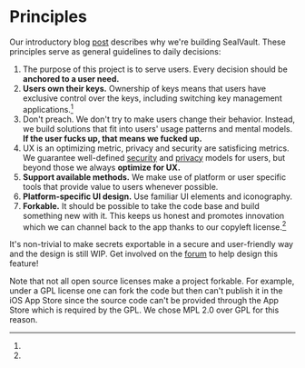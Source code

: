 # Principles

Our introductory blog [post](https://sealvault.org/blog/web3-vision) describes
why we're building SealVault. These principles serve as general guidelines to
daily decisions:

1. The purpose of this project is to serve users. Every decision should be
   **anchored to a user need.**
1. **Users own their keys.** Ownership of keys means that users have exclusive
   control over the keys, including switching key management applications.[^1]
1. Don't preach.  We don't try to make users change their behavior.  Instead, we
   build solutions that fit into users' usage patterns and mental models. **If
   the user fucks up, that means we fucked up.**
1. UX is an optimizing metric, privacy and security are satisficing metrics.  We
   guarantee well-defined [security](./design/security-model.md) and
   [privacy](./design/privacy-model.md) models for users, but beyond those we
   always **optimize for UX.**
1. **Support available methods.**  We make use of platform or user specific
   tools that provide value to users whenever possible.
1. **Platform-specific UI design.**  Use familiar UI elements and iconography.
1. **Forkable.**  It should be possible to take the code base and build
   something new with it.  This keeps us honest and promotes innovation which we
   can channel back to the app thanks to our copyleft license.[^2]

[^1]: 
It's non-trivial to make secrets exportable in a secure and user-friendly way
and the design is still WIP. Get involved on the
[forum](https://forum.sealvault.org) to help design this feature!

[^2]:
Note that not all open source licenses make a project forkable. For
example, under a GPL license one can fork the code but then can't publish it in
the iOS App Store since the source code can't be provided through the App Store
which is required by the GPL. We chose MPL 2.0 over GPL for this reason.



